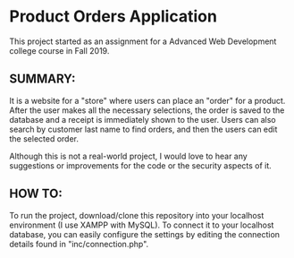 # Product Orders Application

This project started as an assignment for a Advanced Web Development college course in Fall 2019.

## SUMMARY: 

It is a website for a "store" where users can place an "order" for a product. After the user makes all the necessary selections, the order is saved to the database and a receipt is immediately shown to the user. Users can also search by customer last name to find orders, and then the users can edit the selected order.

Although this is not a real-world project, I would love to hear any suggestions or improvements for the code or the security aspects of it.

## HOW TO: 

To run the project, download/clone this repository into your localhost environment (I use XAMPP with MySQL). To connect it to your localhost database, you can easily configure the settings by editing the connection details found in "inc/connection.php".

